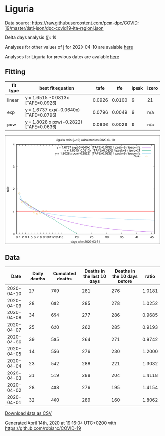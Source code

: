 # Liguria

Data source: https://raw.githubusercontent.com/pcm-dpc/COVID-19/master/dati-json/dpc-covid19-ita-regioni.json

Delta days analysis (j): 10

Analyses for other values of j for 2020-04-10 are avalable [here](../2020-04-10/README.md)

Analyses for Liguria for previous dates are avalable [here](../README.md)

## Fitting 
|fit type|best fit equation|tafe|tfe|ipeak|izero|
|-------|-----|--------|------|---|---|
|linear|y = 1.6515 -0.0813x  [TAFE=0.0926]|0.0926|0.0100|9|21|
|exp|y = 1.6737 exp(-0.0640x)  [TAFE=0.0796]|0.0796|0.0049|9|n/a|
|pow|y = 1.8028 x pow(-0.2822)  [TAFE=0.0636]|0.0636|0.0026|9|n/a|

![Plot](COVID-19_liguria_j10_2020-04-10.png)

## Data
|Date|Daily deaths|Cumulated deaths|Deaths in the last 10 days|Deaths in the 10 days before|ratio|
|----|----------|-----------|-------|--------------------|-----|
|2020-04-10|27|709|281|276|1.0181|
|2020-04-09|28|682|285|278|1.0252|
|2020-04-08|34|654|277|286|0.9685|
|2020-04-07|25|620|262|285|0.9193|
|2020-04-06|39|595|264|271|0.9742|
|2020-04-05|14|556|276|230|1.2000|
|2020-04-04|23|542|288|221|1.3032|
|2020-04-03|31|519|288|204|1.4118|
|2020-04-02|28|488|276|195|1.4154|
|2020-04-01|32|460|289|160|1.8062|

[Download data as CSV](COVID-19_liguria_j10_2020-04-10.csv)

Generated April 14th, 2020 at 19:16:04 UTC+0200 with https://github.com/robianc/COVID-19
